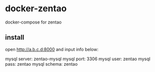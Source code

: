 # docker-zentao
docker-compose for zentao


## install 
open http://a.b.c.d:8000  and input info below:

mysql server: zentao-mysql
mysql port: 3306
mysql user: zentao
mysql pass: zentao
mysql schema: zentao

